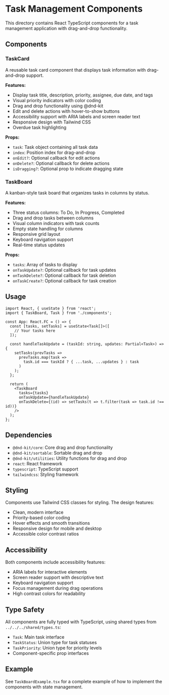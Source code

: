 # Task Management Components

This directory contains React TypeScript components for a task management application with drag-and-drop functionality.

## Components

### TaskCard

A reusable task card component that displays task information with drag-and-drop support.

**Features:**
- Display task title, description, priority, assignee, due date, and tags
- Visual priority indicators with color coding
- Drag and drop functionality using @dnd-kit
- Edit and delete actions with hover-to-show buttons
- Accessibility support with ARIA labels and screen reader text
- Responsive design with Tailwind CSS
- Overdue task highlighting

**Props:**
- `task`: Task object containing all task data
- `index`: Position index for drag-and-drop
- `onEdit?`: Optional callback for edit actions
- `onDelete?`: Optional callback for delete actions
- `isDragging?`: Optional prop to indicate dragging state

### TaskBoard

A kanban-style task board that organizes tasks in columns by status.

**Features:**
- Three status columns: To Do, In Progress, Completed
- Drag and drop tasks between columns
- Visual column indicators with task counts
- Empty state handling for columns
- Responsive grid layout
- Keyboard navigation support
- Real-time status updates

**Props:**
- `tasks`: Array of tasks to display
- `onTaskUpdate?`: Optional callback for task updates
- `onTaskDelete?`: Optional callback for task deletion
- `onTaskCreate?`: Optional callback for task creation

## Usage

```tsx
import React, { useState } from 'react';
import { TaskBoard, Task } from './components';

const App: React.FC = () => {
  const [tasks, setTasks] = useState<Task[]>([
    // Your tasks here
  ]);

  const handleTaskUpdate = (taskId: string, updates: Partial<Task>) => {
    setTasks(prevTasks =>
      prevTasks.map(task =>
        task.id === taskId ? { ...task, ...updates } : task
      )
    );
  };

  return (
    <TaskBoard
      tasks={tasks}
      onTaskUpdate={handleTaskUpdate}
      onTaskDelete={(id) => setTasks(t => t.filter(task => task.id !== id))}
    />
  );
};
```

## Dependencies

- `@dnd-kit/core`: Core drag and drop functionality
- `@dnd-kit/sortable`: Sortable drag and drop
- `@dnd-kit/utilities`: Utility functions for drag and drop
- `react`: React framework
- `typescript`: TypeScript support
- `tailwindcss`: Styling framework

## Styling

Components use Tailwind CSS classes for styling. The design features:
- Clean, modern interface
- Priority-based color coding
- Hover effects and smooth transitions
- Responsive design for mobile and desktop
- Accessible color contrast ratios

## Accessibility

Both components include accessibility features:
- ARIA labels for interactive elements
- Screen reader support with descriptive text
- Keyboard navigation support
- Focus management during drag operations
- High contrast colors for readability

## Type Safety

All components are fully typed with TypeScript, using shared types from `../../../shared/types.ts`:
- `Task`: Main task interface
- `TaskStatus`: Union type for task statuses
- `TaskPriority`: Union type for priority levels
- Component-specific prop interfaces

## Example

See `TaskBoardExample.tsx` for a complete example of how to implement the components with state management.